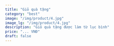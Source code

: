 ```yaml
---
title: "Giỏ quà tặng"
category: "best" 
image: "/img/product/4.jpg"
image_lg: "/img/product/4.jpg"
description: "Giỏ quà tặng được làm từ lục bình"
price: "... VNĐ"
draft: false
---
```

